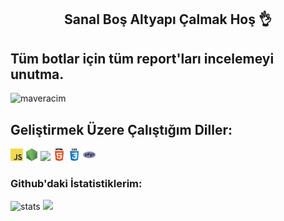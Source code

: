    <h2 align="center">Sanal Boş Altyapı Çalmak Hoş 👌</h2>

## Tüm botlar için tüm report'ları incelemeyi unutma.

<img src="https://komarev.com/ghpvc/?username=maveracim&label=Ziyaretçi%20Sayısı&color=552b75" alt="maveracim" />

## Geliştirmek Üzere Çalıştığım Diller:

<code><img height="20" src="https://raw.githubusercontent.com/github/explore/80688e429a7d4ef2fca1e82350fe8e3517d3494d/topics/javascript/javascript.png"></code>
<code><img height="20" src="https://raw.githubusercontent.com/github/explore/80688e429a7d4ef2fca1e82350fe8e3517d3494d/topics/nodejs/nodejs.png"></code>
<code><img height="20" src="https://camo.githubusercontent.com/d11bc5fc022603363226da69441297bc1f6dda6cd6253d80f5ed010125810aad/68747470733a2f2f692e696d6775722e636f6d2f534931445a66332e706e67"></code>
<code><img height="20" src="https://raw.githubusercontent.com/github/explore/80688e429a7d4ef2fca1e82350fe8e3517d3494d/topics/html/html.png"></code>
<code><img height="20" src="https://raw.githubusercontent.com/github/explore/80688e429a7d4ef2fca1e82350fe8e3517d3494d/topics/css/css.png"></code>
<code><img height="20" src="https://raw.githubusercontent.com/github/explore/80688e429a7d4ef2fca1e82350fe8e3517d3494d/topics/php/php.png"></code>
</br>
<h3 align="left">Github'daki İstatistiklerim:</h3>
<p align="left">
   <img src="https://github-readme-stats.vercel.app/api?username=Maveracim&count_private=true&show_icons=true&theme=dark&hide_border=true" width="%100" height="150px" alt="stats" />
   <img src="https://github-readme-stats.vercel.app/api/top-langs/?username=Maveracim&layout=compact&theme=dark&hide_border=true" />
